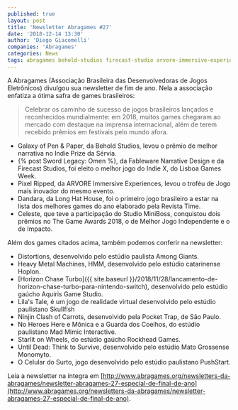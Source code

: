 ```yaml
---
published: true
layout: post
title: 'Newsletter Abragames #27'
date: '2018-12-14 13:30'
author: 'Diego Giacomelli'
companies: 'Abragames'
categories: News
tags: abragames behold-studios firecast-studio arvore-immersive-experiences long-hat-house studio-miniboss among-giants hoplon aquiris-game-studio skullfish pocket-trap mad-mimic-interactive rockhead-games monomyto pushstart
---
```

A Abragames (Associação Brasileira das Desenvolvedoras de Jogos Eletrônicos) divulgou sua newsletter de fim de ano. Nela a associação enfatiza a ótima safra de games brasileiros:

> Celebrar os caminho de sucesso de jogos brasileiros lançados e reconhecidos mundialmente: em 2018, muitos games chegaram ao mercado com destaque na imprensa internacional, além de terem recebido prêmios em festivais pelo mundo afora.

* Galaxy of Pen & Paper, da Behold Studios, levou o prêmio de melhor narrativa no Indie Prize da Sérvia. 
* {% post Sword Legacy: Omen %}, da Fableware Narrative Design e da Firecast Studios, foi eleito o melhor jogo do Indie X, do Lisboa Games Week.
* Pixel Ripped, da ARVORE Immersive Experiences, levou o troféu de Jogo mais inovador do mesmo evento. 
* Dandara, da Long Hat House, foi o primeiro jogo brasileiro a estar na lista dos melhores games do ano elaborado pela Revista Time. 
* Celeste, que teve a participação do Studio MiniBoss, conquistou dois prêmios no The Game Awards 2018, o de Melhor Jogo Independente e o de Impacto. 

Além dos games citados acima, também podemos conferir na newsletter:

* Distortions, desenvolvido pelo estúdio paulista Among Giants.
* Heavy Metal Machines, HMM, desenvolvido pelo estúdio catarinense Hoplon.
* [Horizon Chase Turbo]({{ site.baseurl }}/2018/11/28/lancamento-de-horizon-chase-turbo-para-nintendo-switch), desenvolvido pelo estúdio gaúcho Aquiris Game Studio.
* Lila's Tale, é um jogo de realidade virtual desenvolvido pelo estúdio paulistano Skullfish
* Ninjin Clash of Carrots, desenvolvido pela Pocket Trap, de São Paulo.
* No Heroes Here e Mônica e a Guarda dos Coelhos, do estúdio paulistano Mad Mimic Interactive.
* Starlit on Wheels, do estúdio gaúcho Rockhead Games.
* Until Dead: Think to Survive, desenvolvido pelo estúdio Mato Grossense Monomyto.
* O Celular do Surto, jogo desenvolvido pelo estúdio paulistano PushStart.

Leia a newsletter na íntegra em [http://www.abragames.org/newsletters-da-abragames/newsletter-abragames-27-especial-de-final-de-ano](http://www.abragames.org/newsletters-da-abragames/newsletter-abragames-27-especial-de-final-de-ano).